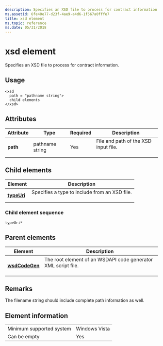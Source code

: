 ```yaml
---
description: Specifies an XSD file to process for contract information.
ms.assetid: 6fe40e77-d23f-4ae9-a4d6-1f567a0fffe7
title: xsd element
ms.topic: reference
ms.date: 05/31/2018
---
```


# xsd element

Specifies an XSD file to process for contract information.

## Usage

``` syntax
<xsd
  path = "pathname string">
  child elements
</xsd>
```

## Attributes



| Attribute           | Type                       | Required       | Description                                                 |
|---------------------|----------------------------|----------------|-------------------------------------------------------------|
| **path**<br/> | pathname string<br/> | Yes<br/> | File and path of the XSD input file.<br/> <br/> |



## Child elements



| Element                               | Description                                                          |
|---------------------------------------|----------------------------------------------------------------------|
| [**typeUri**](typeuri.md)<br/> | Specifies a type to include from an XSD file.<br/> <br/> |



### Child element sequence

``` syntax
typeUri*
```

## Parent elements



| Element                                     | Description                                                                          |
|---------------------------------------------|--------------------------------------------------------------------------------------|
| [**wsdCodeGen**](wsdcodegen.md)<br/> | The root element of an WSDAPI code generator XML script file.<br/> <br/> |



## Remarks

The filename string should include complete path information as well.

## Element information



|                                     |               |
|-------------------------------------|---------------|
| Minimum supported system<br/> | Windows Vista |
| Can be empty                        | Yes           |



 

 




